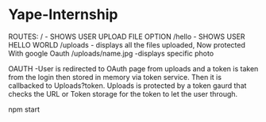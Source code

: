 # Yape-Internship
ROUTES:
/ - SHOWS USER UPLOAD FILE OPTION
/hello - SHOWS USER HELLO WORLD
/uploads - displays all the files uploaded, Now protected With google Oauth
/uploads/name.jpg -displays specific photo

OAUTH
-User is redirected to OAuth page from uploads and a token is taken from the login then stored in memory via token service. Then it is callbacked to Uploads?token. Uploads is protected by a token gaurd that checks the URL or Token storage for the token to let the user through.

npm start